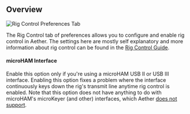 ## Overview

![Rig Control Preferences Tab](/images/RigControlPreferences.png)

The Rig Control tab of preferences allows you to configure and enable rig control in Aether. The settings here are mostly self explanatory and more information about rig control can be found in the [Rig Control Guide](/rigcontrol/rigcontrol.md).

#### microHAM Interface

Enable this option only if you're using a microHAM USB II or USB III interface. Enabling this option fixes a problem where the interface continuously keys down the rig's transmit line anytime rig control is enabled. Note that this option does not have anything to do with microHAM's microKeyer (and other) interfaces, which Aether [does not support](/rigcontrol/riginterfaces/#note-about-fancy-interfaces).
